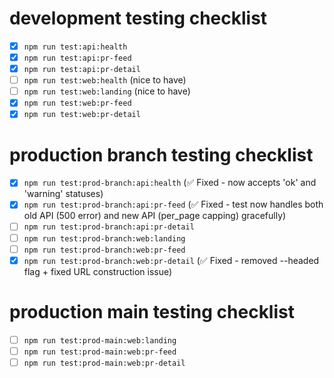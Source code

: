 # development testing checklist

- [x] `npm run test:api:health`
- [x] `npm run test:api:pr-feed` 
- [x] `npm run test:api:pr-detail`
- [ ] `npm run test:web:health` (nice to have)
- [ ] `npm run test:web:landing` (nice to have)
- [x] `npm run test:web:pr-feed` 
- [x] `npm run test:web:pr-detail`

# production branch testing checklist

- [x] `npm run test:prod-branch:api:health` (✅ Fixed - now accepts 'ok' and 'warning' statuses)
- [x] `npm run test:prod-branch:api:pr-feed` (✅ Fixed - test now handles both old API (500 error) and new API (per_page capping) gracefully)
- [ ] `npm run test:prod-branch:api:pr-detail`
- [ ] `npm run test:prod-branch:web:landing`
- [ ] `npm run test:prod-branch:web:pr-feed`
- [x] `npm run test:prod-branch:web:pr-detail` (✅ Fixed - removed --headed flag + fixed URL construction issue)

# production main testing checklist

- [ ] `npm run test:prod-main:web:landing`
- [ ] `npm run test:prod-main:web:pr-feed`
- [ ] `npm run test:prod-main:web:pr-detail`